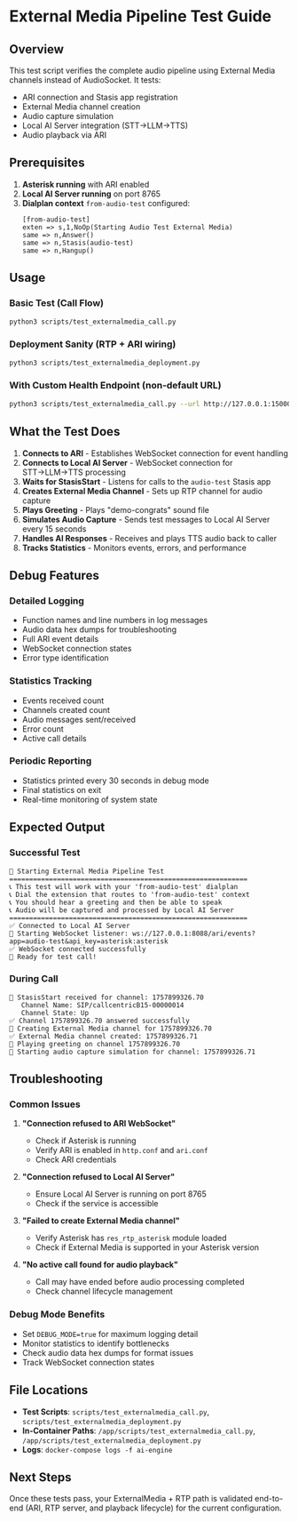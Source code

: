 # External Media Pipeline Test Guide

## Overview
This test script verifies the complete audio pipeline using External Media channels instead of AudioSocket. It tests:
- ARI connection and Stasis app registration
- External Media channel creation
- Audio capture simulation
- Local AI Server integration (STT→LLM→TTS)
- Audio playback via ARI

## Prerequisites
1. **Asterisk running** with ARI enabled
2. **Local AI Server running** on port 8765
3. **Dialplan context** `from-audio-test` configured:
   ```asterisk
   [from-audio-test]
   exten => s,1,NoOp(Starting Audio Test External Media)
   same => n,Answer()
   same => n,Stasis(audio-test)
   same => n,Hangup()
   ```

## Usage

### Basic Test (Call Flow)
```bash
python3 scripts/test_externalmedia_call.py
```

### Deployment Sanity (RTP + ARI wiring)
```bash
python3 scripts/test_externalmedia_deployment.py
```

### With Custom Health Endpoint (non-default URL)
```bash
python3 scripts/test_externalmedia_call.py --url http://127.0.0.1:15000/health
```

## What the Test Does

1. **Connects to ARI** - Establishes WebSocket connection for event handling
2. **Connects to Local AI Server** - WebSocket connection for STT→LLM→TTS processing
3. **Waits for StasisStart** - Listens for calls to the `audio-test` Stasis app
4. **Creates External Media Channel** - Sets up RTP channel for audio capture
5. **Plays Greeting** - Plays "demo-congrats" sound file
6. **Simulates Audio Capture** - Sends test messages to Local AI Server every 15 seconds
7. **Handles AI Responses** - Receives and plays TTS audio back to caller
8. **Tracks Statistics** - Monitors events, errors, and performance

## Debug Features

### Detailed Logging
- Function names and line numbers in log messages
- Audio data hex dumps for troubleshooting
- Full ARI event details
- WebSocket connection states
- Error type identification

### Statistics Tracking
- Events received count
- Channels created count
- Audio messages sent/received
- Error count
- Active call details

### Periodic Reporting
- Statistics printed every 30 seconds in debug mode
- Final statistics on exit
- Real-time monitoring of system state

## Expected Output

### Successful Test
```
🚀 Starting External Media Pipeline Test
============================================================
📞 This test will work with your 'from-audio-test' dialplan
📞 Dial the extension that routes to 'from-audio-test' context
📞 You should hear a greeting and then be able to speak
📞 Audio will be captured and processed by Local AI Server
============================================================
✅ Connected to Local AI Server
🔌 Starting WebSocket listener: ws://127.0.0.1:8088/ari/events?app=audio-test&api_key=asterisk:asterisk
✅ WebSocket connected successfully
🎯 Ready for test call!
```

### During Call
```
🚀 StasisStart received for channel: 1757899326.70
   Channel Name: SIP/callcentricB15-00000014
   Channel State: Up
✅ Channel 1757899326.70 answered successfully
🔗 Creating External Media channel for 1757899326.70
✅ External Media channel created: 1757899326.71
🎵 Playing greeting on channel 1757899326.70
🎤 Starting audio capture simulation for channel: 1757899326.71
```

## Troubleshooting

### Common Issues

1. **"Connection refused to ARI WebSocket"**
   - Check if Asterisk is running
   - Verify ARI is enabled in `http.conf` and `ari.conf`
   - Check ARI credentials

2. **"Connection refused to Local AI Server"**
   - Ensure Local AI Server is running on port 8765
   - Check if the service is accessible

3. **"Failed to create External Media channel"**
   - Verify Asterisk has `res_rtp_asterisk` module loaded
   - Check if External Media is supported in your Asterisk version

4. **"No active call found for audio playback"**
   - Call may have ended before audio processing completed
   - Check channel lifecycle management

### Debug Mode Benefits
- Set `DEBUG_MODE=true` for maximum logging detail
- Monitor statistics to identify bottlenecks
- Check audio data hex dumps for format issues
- Track WebSocket connection states

## File Locations
- **Test Scripts**: `scripts/test_externalmedia_call.py`, `scripts/test_externalmedia_deployment.py`
- **In-Container Paths**: `/app/scripts/test_externalmedia_call.py`, `/app/scripts/test_externalmedia_deployment.py`
- **Logs**: `docker-compose logs -f ai-engine`

## Next Steps
Once these tests pass, your ExternalMedia + RTP path is validated end-to-end (ARI, RTP server, and playback lifecycle) for the current configuration.
